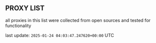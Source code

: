 ## PROXY LIST

all proxies in this list were collected from open sources and tested for functionality

last update: `2025-01-24 04:03:47.247620+00:00` UTC